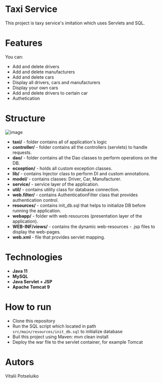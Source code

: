# Taxi Service
This project is taxy service's imitation which uses Servlets and SQL.
# Features
You can:
- Add and delete drivers
- Add and delete manufacturers
- Add and delete cars
- Display all drivers, cars and manufacturers
- Display your own cars
- Add and delete drivers to certain car
- Authetication
# Structure
![image](https://user-images.githubusercontent.com/107885859/231518045-09822457-0458-4a05-95be-2468868784d2.png)
- **taxi/** - folder contains all of application's logic
- **controller/** - folder contains all the controllers (servlets) to handle requests.
- **dao/** - folder contains all the Dao classes to perform operations on the DB.
- **ecxeption/** - holds all custom exception classes.
- **lib/** - contains Injector class to perform DI and custom annotations.
- **model/** - contains classes: Driver, Car, Manufacturer.
- **service/** - service layer of the application.
- **util/** - contains utility class for database connection.
- **web.filter/** - contains AuthenticationFilter class that provides authentication control.
- **resources/** - contains init_db.sql that helps to initialize DB before running the application.
- **webapp/** - folder with web resources (presentation layer of the application).
- **WEB-INF/views/** - contains the dynamic web-resources - .jsp files to display the web-pages.
- **web.xml** - file that provides servlet mapping.
# Technologies
- **Java 11**
- **MySQL**
- **Java Servlet + JSP**
- **Apache Tomcat 9**
# How to run
- Clone this repository
- Run the SQL script which located in path `src/main/resources/init_db.sql` to initialize database
- Buil this project using Maven: mvn clean install
- Deploy the war file to the servlet container, for example Tomcat
# Autors
  Vitalii Potseluiko
